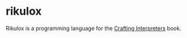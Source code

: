 # rikulox

Rikulox is a programming language for the [Crafting Interpreters](https://craftinginterpreters.com/) book.
